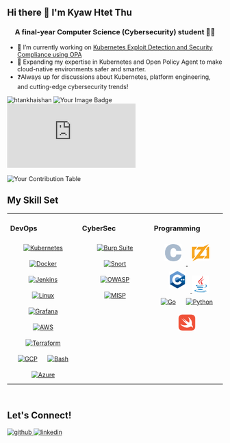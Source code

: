 ## Hi there 👋 I'm Kyaw Htet Thu
### <div align="center"> A final-year Computer Science (Cybersecurity) student 👨‍💻</div>  
- 🔭 I’m currently working on [Kubernetes Exploit Detection and Security Compliance using OPA](https://github.com/htankhaishan/Kubernetes-Exploit-Detection-and-Security-Compliance-using-OPA)
- 🌱 Expanding my expertise in Kubernetes and Open Policy Agent to make cloud-native environments safer and smarter.
- ❓Always up for discussions about Kubernetes, platform engineering, and cutting-edge cybersecurity trends!  

<img src="https://komarev.com/ghpvc/?username=htankhaishan&label=Profile%20views&color=0e75b6&style=flat" alt="htankhaishan" />
<img src="https://tryhackme-badges.s3.amazonaws.com/1vcky.png" alt="Your Image Badge" />
<iframe src="https://tryhackme.com/api/v2/badges/public-profile?userPublicId=1079668" style='border:none;'></iframe>

![Your Contribution Table](https://github-profile-summary-cards.vercel.app/api/cards/profile-details?username=htankhaishan&theme=github)
## My Skill Set  
<table>
<tr><td valign="top" width="33%">

### DevOps  
<div align="center">  
<a href="https://kubernetes.io/" target="_blank"><img style="margin: 10px" src="https://profilinator.rishav.dev/skills-assets/kubernetes-icon.svg" alt="Kubernetes" height="40" width="40" /></a>  
<a href="https://www.docker.com/" target="_blank"><img style="margin: 10px" src="https://profilinator.rishav.dev/skills-assets/docker-original-wordmark.svg" alt="Docker" height="40" width="40" /></a>  
<a href="https://www.jenkins.io/" target="_blank"><img style="margin: 10px" src="https://profilinator.rishav.dev/skills-assets/jenkins-icon.svg" alt="Jenkins" height="40" width="40" /></a>  
<a href="https://www.linux.org/" target="_blank"><img style="margin: 10px" src="https://profilinator.rishav.dev/skills-assets/linux-original.svg" alt="Linux" height="40" width="40" /></a>  
<a href="https://grafana.com/" target="_blank"><img style="margin: 10px" src="https://profilinator.rishav.dev/skills-assets/grafana.png" alt="Grafana" height="40" width="40" /></a>  
<a href="https://aws.amazon.com/" target="_blank"><img style="margin: 10px" src="https://upload.wikimedia.org/wikipedia/commons/thumb/9/93/Amazon_Web_Services_Logo.svg/512px-Amazon_Web_Services_Logo.svg.png" alt="AWS" height="26" width="38" /></a>  
<a href="https://www.terraform.io/" target="_blank"><img style="margin: 10px" src="https://profilinator.rishav.dev/skills-assets/terraformio-icon.svg" alt="Terraform" height="40" width="40" /></a>  
<a href="https://cloud.google.com/" target="_blank"><img style="margin: 10px" src="https://profilinator.rishav.dev/skills-assets/google_cloud-icon.svg" alt="GCP" height="40" width="40" /></a>  
<a href="https://www.gnu.org/software/bash/" target="_blank"><img style="margin: 10px" src="https://upload.wikimedia.org/wikipedia/commons/thumb/4/4b/Bash_Logo_Colored.svg/512px-Bash_Logo_Colored.svg.png" alt="Bash" height="40" width="40" /></a>  
<a href="https://azure.microsoft.com/en-in/" target="_blank"><img style="margin: 10px" src="https://profilinator.rishav.dev/skills-assets/microsoft_azure-icon.svg" alt="Azure" height="40" width="40" /></a>  
</div>

</td><td valign="top" width="33%">

### CyberSec 
<div align="center">   
<a href="https://portswigger.net/burp" target="_blank"><img style="margin: 10px" src="https://upload.wikimedia.org/wikipedia/commons/thumb/e/e7/BurpSuite_Comunity_Edition.svg/183px-BurpSuite_Comunity_Edition.svg.png" alt="Burp Suite" height="40" width="40" /></a>  
<a href="https://www.snort.org/" target="_blank"><img style="margin: 10px" src="https://upload.wikimedia.org/wikipedia/en/3/3a/Snort_ids_logo.png" alt="Snort" height="40" width="55" /></a>  
<a href="https://owasp.org/" target="_blank"><img style="margin: 10px" src="https://cydrill.com/wp-content/uploads/owasp_logo_flat2_icon.png" alt="OWASP" height="40" width="40" /></a> 
<a href="https://misp-project.org/" target="_blank"><img style="margin: 10px" src="https://avatars.githubusercontent.com/u/4134875?s=280&v=4" alt="MISP" height="40" width="40" /></a>  
</div>  

</td><td valign="top" width="33%">

### Programming 
<div align="center"> 
<a href="https://www.cprogramming.com/" target="_blank" rel="noreferrer"> <img style="margin: 10px" style="margin: 10px"  src="https://raw.githubusercontent.com/devicons/devicon/master/icons/c/c-original.svg" alt="c" width="40" height="40"/> </a>
<a href="https://ziglang.org/" target="_blank" rel="noreferrer"> <img style="margin: 10px" style="margin: 10px"  src="https://raw.githubusercontent.com/ziglang/logo/refs/heads/master/zig-mark.svg" alt="zig" width="40" height="40"/> </a>
<a href="https://www.w3schools.com/cpp/" target="_blank" rel="noreferrer"> <img style="margin: 10px" src="https://raw.githubusercontent.com/devicons/devicon/master/icons/cplusplus/cplusplus-original.svg" alt="cplusplus" width="40" height="40"/> </a>
<a href="https://www.java.com" target="_blank" rel="noreferrer"> <img style="margin=10" src="https://raw.githubusercontent.com/devicons/devicon/master/icons/java/java-original.svg" alt="java" width="40" height="40"/>  
<a href="https://go.dev/" target="_blank"><img style="margin: 10px" src="https://profilinator.rishav.dev/skills-assets/go-original.svg" alt="Go" height="40" width="40" /></a>  
<a href="https://www.python.org/" target="_blank"><img style="margin: 10px" src="https://profilinator.rishav.dev/skills-assets/python-original.svg" alt="Python" height="40" width="40" /></a>
<a href="https://developer.apple.com/swift/" target="_blank" rel="noreferrer"> <img style="margin: 10px"  src="https://raw.githubusercontent.com/devicons/devicon/master/icons/swift/swift-original.svg" alt="swift" width="40" height="40"/> </a> 
</div>
</td></tr></table>  
<br/>  

## Let's Connect! 
<a href="https://github.com/htankhaishan" target="_blank">
<img src=https://img.shields.io/badge/github-%2324292e.svg?&style=for-the-badge&logo=github&logoColor=white alt=github style="margin-bottom: 5px;" />
</a>
<a href="https://linkedin.com/in/kyawhtetthu" target="_blank">
<img src=https://img.shields.io/badge/linkedin-%231E77B5.svg?&style=for-the-badge&logo=linkedin&logoColor=white alt=linkedin style="margin-bottom: 5px;" />
</a>  

